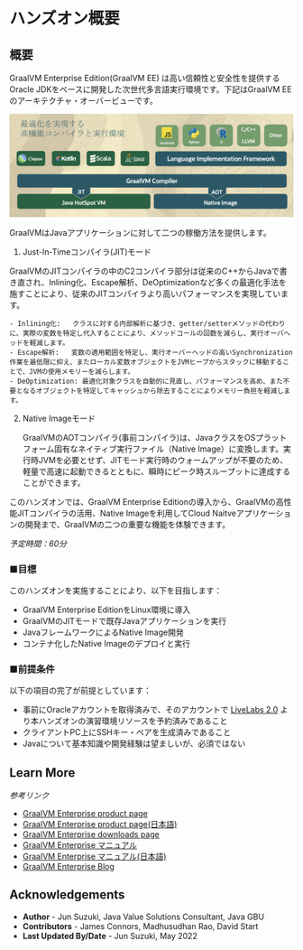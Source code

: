 # ハンズオン概要

## 概要

GraalVM Enterprise Edition(GraalVM EE) は高い信頼性と安全性を提供するOracle JDKをベースに開発した次世代多言語実行環境です。下記はGraalVM EEのアーキテクチャ・オーバービューです。

![graalvm architecture](images/architecture.png)

GraalVMはJavaアプリケーションに対して二つの稼働方法を提供します。

1. Just-In-Timeコンパイラ(JIT)モード

  GraalVMのJITコンパイラの中のC2コンパイラ部分は従来のC++からJavaで書き直され、Inlining化、Escape解析、DeOptimizationなど多くの最適化手法を施すことにより、従来のJITコンパイラより高いパフォーマンスを実現しています。

    - Inlining化:   クラスに対する内部解析に基づき、getter/setterメソッドの代わりに、実際の変数を特定し代入することにより、メソッドコールの回数を減らし、実行オーバヘッドを軽減します。
    - Escape解析:   変数の適用範囲を特定し、実行オーバーヘッドの高いSynchronization作業を最低限に抑え、またローカル変数オブジェクトをJVMヒープからスタックに移動することで、JVMの使用メモリーを減らします。
    - DeOptimization: 最適化対象クラスを自動的に見直し、パフォーマンスを高め、また不要となるオブジェクトを特定してキャッシュから除去することによりメモリー負担を軽減します。

  
2. Native Imageモード

    GraalVMのAOTコンパイラ(事前コンパイラ)は、JavaクラスをOSプラットフォーム固有なネイティブ実行ファイル（Native Image）に変換します。実行時JVMを必要とせず、JITモード実行時のウォームアップが不要のため、軽量で高速に起動できるとともに、瞬時にピーク時スループットに達成することができます。


このハンズオンでは、GraalVM Enterprise Editionの導入から、GraalVMの高性能JITコンパイラの活用、Native Imageを利用してCloud Naitveアプリケーションの開発まで、GraalVMの二つの重要な機能を体験できます。

*予定時間：60分*

### ■目標

このハンズオンを実施することにより、以下を目指します：
* GraalVM Enterprise EditionをLinux環境に導入
* GraalVMのJITモードで既存Javaアプリケーションを実行
* JavaフレームワークによるNative Image開発
* コンテナ化したNative Imageのデプロイと実行

### ■前提条件

以下の項目の完了が前提としています：

* 事前にOracleアカウントを取得済みで、そのアカウントで [LiveLabs 2.0](http://developer.oracle.com/livelabs) より本ハンズオンの演習環境リソースを予約済みであること
* クライアントPC上にSSHキー・ペアを生成済みであること
* Javaについて基本知識や開発経験は望ましいが、必須ではない

## Learn More

*参考リンク*
* [GraalVM Enterprise product page](https://www.oracle.com/java/graalvm/)
* [GraalVM Enterprise product page(日本語)](https://www.oracle.com/jp/java/graalvm/)
* [GraalVM Enterprise downloads page](https://www.oracle.com/downloads/graalvm-downloads.html)
* [GraalVM Enterprise マニュアル](https://docs.oracle.com/en/graalvm/enterprise/21/docs/reference-manual/)
* [GraalVM Enterprise マニュアル(日本語)](https://docs.oracle.com/cd/F44923_01/index.html)
* [GraalVM Enterprise Blog](https://blogs.oracle.com/java/category/j-graalvm-technology)

## Acknowledgements
* **Author** - Jun Suzuki, Java Value Solutions Consultant, Java GBU
* **Contributors** - James Connors, Madhusudhan Rao, David Start
* **Last Updated By/Date** - Jun Suzuki, May 2022
